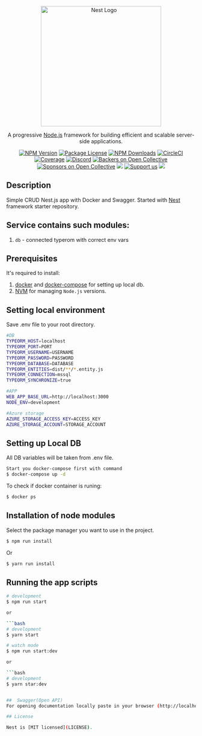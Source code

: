 <p align="center">
  <a href="http://nestjs.com/" target="blank"><img src="https://nestjs.com/img/logo_text.svg" width="320" alt="Nest Logo" /></a>
</p>

[circleci-image]: https://img.shields.io/circleci/build/github/nestjs/nest/master?token=abc123def456
[circleci-url]: https://circleci.com/gh/nestjs/nest

  <p align="center">A progressive <a href="http://nodejs.org" target="_blank">Node.js</a> framework for building efficient and scalable server-side applications.</p>
    <p align="center">
<a href="https://www.npmjs.com/~nestjscore" target="_blank"><img src="https://img.shields.io/npm/v/@nestjs/core.svg" alt="NPM Version" /></a>
<a href="https://www.npmjs.com/~nestjscore" target="_blank"><img src="https://img.shields.io/npm/l/@nestjs/core.svg" alt="Package License" /></a>
<a href="https://www.npmjs.com/~nestjscore" target="_blank"><img src="https://img.shields.io/npm/dm/@nestjs/common.svg" alt="NPM Downloads" /></a>
<a href="https://circleci.com/gh/nestjs/nest" target="_blank"><img src="https://img.shields.io/circleci/build/github/nestjs/nest/master" alt="CircleCI" /></a>
<a href="https://coveralls.io/github/nestjs/nest?branch=master" target="_blank"><img src="https://coveralls.io/repos/github/nestjs/nest/badge.svg?branch=master#9" alt="Coverage" /></a>
<a href="https://discord.gg/G7Qnnhy" target="_blank"><img src="https://img.shields.io/badge/discord-online-brightgreen.svg" alt="Discord"/></a>
<a href="https://opencollective.com/nest#backer" target="_blank"><img src="https://opencollective.com/nest/backers/badge.svg" alt="Backers on Open Collective" /></a>
<a href="https://opencollective.com/nest#sponsor" target="_blank"><img src="https://opencollective.com/nest/sponsors/badge.svg" alt="Sponsors on Open Collective" /></a>
  <a href="https://paypal.me/kamilmysliwiec" target="_blank"><img src="https://img.shields.io/badge/Donate-PayPal-ff3f59.svg"/></a>
    <a href="https://opencollective.com/nest#sponsor"  target="_blank"><img src="https://img.shields.io/badge/Support%20us-Open%20Collective-41B883.svg" alt="Support us"></a>
  <a href="https://twitter.com/nestframework" target="_blank"><img src="https://img.shields.io/twitter/follow/nestframework.svg?style=social&label=Follow"></a>
</p>
  <!--[![Backers on Open Collective](https://opencollective.com/nest/backers/badge.svg)](https://opencollective.com/nest#backer)
  [![Sponsors on Open Collective](https://opencollective.com/nest/sponsors/badge.svg)](https://opencollective.com/nest#sponsor)-->

## Description

Simple CRUD Nest.js app with Docker and Swagger. Started with [Nest](https://github.com/nestjs/nest) framework starter repository.

## Service contains such modules:

 1. `db` - connected typerom with correct env vars

## Prerequisites
It's required to install:
 1. [docker](https://docs.docker.com/get-docker/) and [docker-compose](https://docs.docker.com/compose/install/) for setting up local db.
 2. [NVM](https://github.com/nvm-sh/nvm) for managing `Node.js` versions.

## Setting local environment

Save .env file to your root directory.

```bash
#DB
TYPEORM_HOST=localhost
TYPEORM_PORT=PORT
TYPEORM_USERNAME=USERNAME
TYPEORM_PASSWORD=PASSWORD
TYPEORM_DATABASE=DATABASE
TYPEORM_ENTITIES=dist/**/*.entity.js
TYPEORM_CONNECTION=mssql
TYPEORM_SYNCHRONIZE=true

#APP
WEB_APP_BASE_URL=http://localhost:3000
NODE_ENV=development

#Azure storage
AZURE_STORAGE_ACCESS_KEY=ACCESS_KEY
AZURE_STORAGE_ACCOUNT=STORAGE_ACCOUNT
```

## Setting up Local DB

All DB variables will be taken from .env file.
```bash
Start you docker-compose first with command
$ docker-compose up -d
```
To check if docker container is runing:

```bash
$ docker ps
```

## Installation of node modules

Select the package manager you want to use in the project. 

```bash
$ npm run install
```
Or
```bash
$ yarn run install
```

## Running the app scripts


```bash
# development
$ npm run start

or

```bash
# development
$ yarn start

# watch mode
$ npm run start:dev

or

```bash
# development
$ yarn star:dev


##  Swagger(Open API)
For opening documentation locally paste in your browser (http://localhost:3050/api) or exchange with your custom app env `PORT`.

## License

Nest is [MIT licensed](LICENSE).
